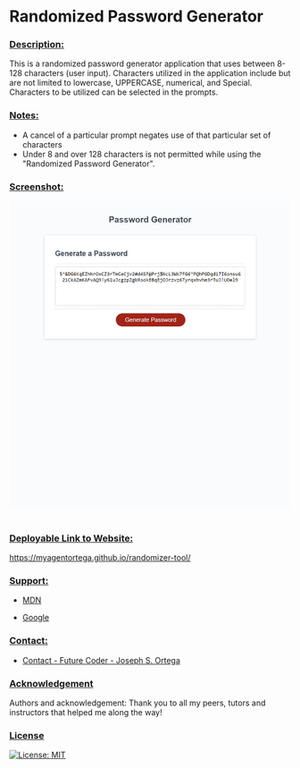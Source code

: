 # Randomized Password Generator <br/>

### <u> Description: </u>
This is a randomized password generator application that uses between 8-128 characters (user input). Characters utilized in the application include but are not limited to lowercase, UPPERCASE, numerical, and Special. Characters to be utilized can be selected in the prompts.

### <u> Notes: </u>
- A cancel of a particular prompt negates use of that particular set of characters  
- Under 8 and over 128 characters is not permitted while using the "Randomized Password Generator".


### <u> Screenshot: </u>
![Randomizer Website Screenshot](./Assets/Randomized%20Password%20Generator%20Screenshot.png)
<br /><br />

    
### <u> Deployable Link to Website: </u>

https://myagentortega.github.io/randomizer-tool/
### <u> Support:  </u>

- [MDN](https://developer.mozilla.org/en-US/)  

- [Google](https://Google.com)

### <u> Contact: </u>

- [Contact - Future Coder - Joseph S. Ortega](mailto:MyAgentOrtega@gmail.com)

### <u> Acknowledgement </u>

Authors and acknowledgement: Thank you to all my peers, tutors and instructors that helped me along the way!

### <u> License </u>

[![License: MIT](https://img.shields.io/badge/License-MIT-yellow.svg)](https://opensource.org/licenses/MIT)


